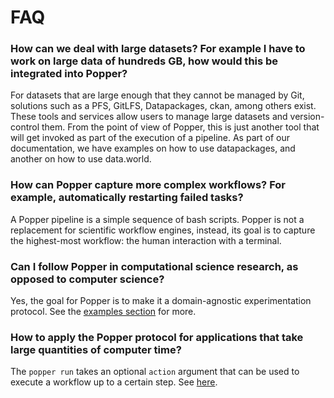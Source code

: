 # FAQ

### How can we deal with large datasets? For example I have to work on large data of hundreds GB, how would this be integrated into Popper?

For datasets that are large enough that they cannot be managed by Git, 
solutions such as a PFS, GitLFS, Datapackages, ckan, among others 
exist. These tools and services allow users to manage large datasets 
and version-control them. From the point of view of Popper, this is 
just another tool that will get invoked as part of the execution of a 
pipeline. As part of our documentation, we have examples on how to use 
datapackages, and another on how to use data.world.

### How can Popper capture more complex workflows? For example, automatically restarting failed tasks?

A Popper pipeline is a simple sequence of bash scripts. Popper is not 
a replacement for scientific workflow engines, instead, its goal is to 
capture the highest-most workflow: the human interaction with a 
terminal.

### Can I follow Popper in computational science research, as opposed to computer science?

Yes, the goal for Popper is to make it a domain-agnostic 
experimentation protocol. See the [examples section](examples.html) 
for more.

### How to apply the Popper protocol for applications that take large quantities of computer time?

The `popper run` takes an optional `action` argument that can be used 
to execute a workflow up to a certain step. See 
[here](cli_features.html).
